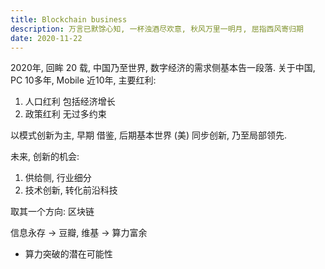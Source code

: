 ```yaml
---
title: Blockchain business
description: 万言已默馀心知, 一杯浊酒尽欢意, 秋风万里一明月, 屈指西风寄归期
date: 2020-11-22
---
```


2020年, 回眸 20 载, 中国乃至世界, 数字经济的需求侧基本告一段落.
关于中国, PC 10多年, Mobile 近10年, 主要红利:

1. 人口红利 包括经济增长
2. 政策红利 无过多约束

以模式创新为主, 早期 借鉴, 后期基本世界 (美) 同步创新, 乃至局部领先.

未来, 创新的机会:

1. 供给侧, 行业细分
2. 技术创新, 转化前沿科技

取其一个方向: 区块链

信息永存 -> 豆瓣, 维基 -> 算力富余

* 算力突破的潜在可能性

